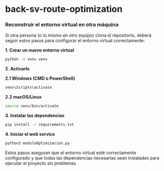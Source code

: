 # back-sv-route-optimization

### **Reconstruir el entorno virtual en otra máquina**

Si otra persona (o tú mismo en otro equipo) clona el repositorio, deberá seguir estos pasos para configurar el entorno virtual correctamente:

**1. Crear un nuevo entorno virtual**  
```bash
python -m venv venv
```

**2. Activarlo**

  **2.1 Windows (CMD o PowerShell)**  
```bash
venv\Scripts\activate
```
  **2.2 macOS/Linux**  
```bash
source venv/bin/activate
```

**3. Instalar las dependencias**  
```bash
pip install -r requirements.txt
```

**4. Iniciar el web service**  
```bash
python3 moduloOptimizacion.py
```

Estos pasos aseguran que el entorno virtual esté correctamente configurado y que todas las dependencias necesarias sean instaladas para ejecutar el proyecto sin problemas.

